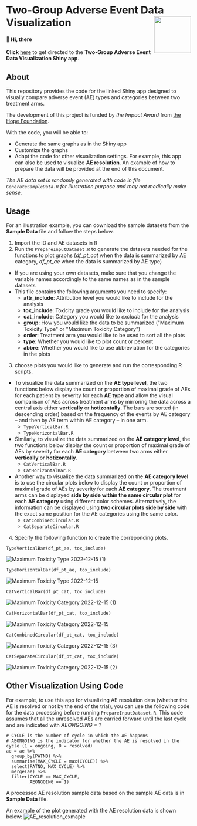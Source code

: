 # Two-Group Adverse Event Data Visualization <img src="https://user-images.githubusercontent.com/75338470/207113593-46e66aff-74f6-43fc-b543-a9cd736c6cc3.png" align="right" width="100"/>


#### :wave: Hi, there

**Click** [here](https://wf2213.shinyapps.io/AEShinyApp_TwoGroup/) to get directed to the **Two-Group Adverse Event Data Visualization Shiny app**.

## About

This repository provides the code for the linked Shiny app designed to visually compare adverse event (AE) types and categories between two treatment arms. 

The development of this project is funded by *the Impact Award* from [the Hope Foundation](https://thehopefoundation.org/funding-opportunities/#:~:text=The%20SWOG%2FHope%20Impact%20Award,conceptual%20stages%20of%20these%20projects.).

With the code, you will be able to:

* Generate the same graphs as in the Shiny app
* Customize the graphs 
* Adapt the code for other visualization settings. For example, this app can also be used to visualize **AE resolution**. An example of how to prepare the data will be provided at the end of this document.

*The AE data set is randomly generated with code in file `GenerateSampleData.R` for illustration purpose and may not medically make sense.*

## Usage

For an illustration example, you can download the sample datasets from the **Sample Data** file and follow the steps below.

1. Import the ID and AE datasets in R
2. Run the `PrepareInputDataset.R` to generate the datasets needed for the functions to plot graphs (*df_pt_cat* when the data is summarized by AE category, *df_pt_ae* when the data is summarized by AE type)
  * If you are using your own datasets, make sure that you change the variable names accordingly to the same names as in the sample datasets
  * This file contains the following arguments you need to specify:
    * **attr_include**: Attribution level you would like to include for the analysis
    * **tox_include**: Toxicity grade you would like to include for the analysis
    * **cat_include**: Category you would like to *exclude* for the analysis
    * **group**: How you would like the data to be summarized ("Maximum Toxicity Type" or "Maximum Toxicity Category")
    * **order**: Treatment arm you would like to be used to sort all the plots
    * **type**: Whether you would like to plot count or percent
    * **abbre**: Whether you would like to use abbreviation for the categories in the plots
3. choose plots you would like to generate and run the corresponding R scripts.
 * To visualize the data summarized on the **AE type level**, the two functions below display the count or proportion of maximal grade of AEs for each patient by severity for each **AE type** and allow the visual comparison of AEs across treatment arms by mirroring the data across a central axis either **vertically** or **hotizontally**. The bars are sorted (in descending order) based on the frequency of the events by AE category – and then by AE term within AE category – in one arm.
    * `TypeVerticalBar.R`
    * `TypeHorizontalBar.R` 
 * Similarly, to visualize the data summarized on the **AE category level**, the two functions below display the count or proportion of maximal grade of AEs by severity for each **AE category** between two arms either **vertically** or **hotizontally**.
    * `CatVerticalBar.R`
    * `CatHorizontalBar.R`
 * Another way to visualize the data summarized on the **AE category level** is to use the circular plots below to display the count or proportion of maximal grade of AEs by severity for each **AE category**. The treatment arms can be displayed **side by side within the same circular plot** for each **AE category** using different color schemes.  Alternatively, the information can be displayed using **two circular plots side by side** with the exact same position for the AE categories using the same color.
    * `CatCombinedCircular.R`
    * `CatSeparateCircular.R`

4. Specify the following function to create the correponding plots. 

```
TypeVerticalBar(df_pt_ae, tox_include)
```
![Maximum Toxicity Type 2022-12-15 (1)](https://user-images.githubusercontent.com/75338470/207946361-1d1a67c8-d461-41e4-813e-ef1e74381cdd.png)

 ```
 TypeHorizontalBar(df_pt_ae, tox_include)
 ```
![Maximum Toxicity Type 2022-12-15](https://user-images.githubusercontent.com/75338470/207946385-641b62a2-7d5d-42e4-b4a0-ec79b2f196ae.png)

```
CatVerticalBar(df_pt_cat, tox_include)
```
![Maximum Toxicity Category 2022-12-15 (1)](https://user-images.githubusercontent.com/75338470/207946265-1fd56140-dfe0-4f05-ab99-5851015d0ea7.png)

```
CatHorizontalBar(df_pt_cat, tox_include)
```
![Maximum Toxicity Category 2022-12-15](https://user-images.githubusercontent.com/75338470/207946317-9775329e-9075-4a5e-88d9-f242d02e1326.png)

```
CatCombinedCircular(df_pt_cat, tox_include)
```
![Maximum Toxicity Category 2022-12-15 (3)](https://user-images.githubusercontent.com/75338470/207946142-f534fbff-a17d-442b-a7ff-7bacf4d1c42e.png)

```
CatSeparateCircular(df_pt_cat, tox_include)
```
![Maximum Toxicity Category 2022-12-15 (2)](https://user-images.githubusercontent.com/75338470/207946215-7ae24d3f-d050-4c61-bcfb-0dee113bbfd2.png)

## Other Visualization Using Code

For example, to use this app for visualizing AE resolution data (whether the AE is resolved or not by the end of the trial), you can use the following code for the data processing before running `PrepareInputDataset.R`. This code assumes that all the unresolved AEs are carried forward until the last cycle and are indicated with *AEONGOING = 1*

```
# CYCLE is the number of cycle in which the AE happens
# AEONGOING is the indicator for whether the AE is resolved in the cycle (1 = ongoing, 0 = resolved)
ae = ae %>%
  group_by(PATNO) %>%
  summarise(MAX_CYCLE = max(CYCLE)) %>%
  select(PATNO, MAX_CYCLE) %>%
  merge(ae) %>%
  filter(CYCLE == MAX_CYCLE,
         AEONGOING == 1)
```

A processed AE resolution sample data based on the sample AE data is in **Sample Data** file.

An example of the plot generated with the AE resolution data is shown below:
![AE_resolution_exmaple](https://user-images.githubusercontent.com/75338470/208353381-badb2810-0bd2-452e-a430-0d2cf84b81e1.png)
